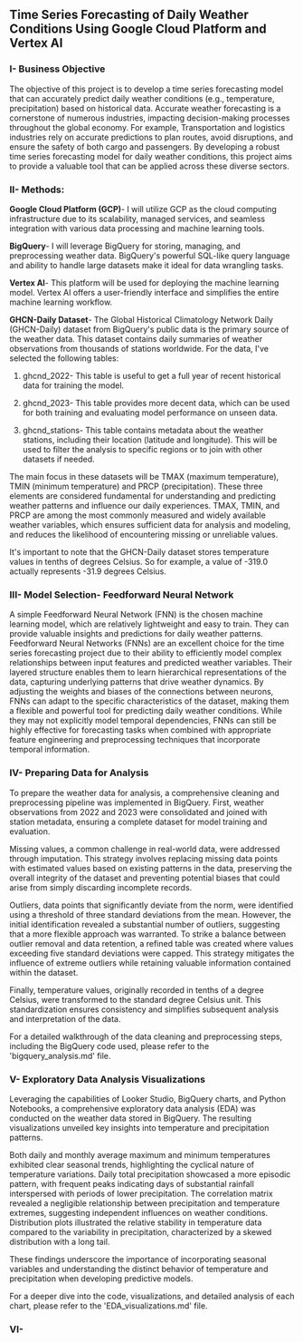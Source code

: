 ## Time Series Forecasting of Daily Weather Conditions Using Google Cloud Platform and Vertex AI

### I- Business Objective

The objective of this project is to develop a time series forecasting model that can accurately predict daily weather conditions (e.g., temperature, precipitation) based on historical data. Accurate weather forecasting is a cornerstone of numerous industries, impacting decision-making processes throughout the global economy. For example, Transportation and logistics industries rely on accurate predictions to plan routes, avoid disruptions, and ensure the safety of both cargo and passengers. By developing a robust time series forecasting model for daily weather conditions, this project aims to provide a valuable tool that can be applied across these diverse sectors.

### II- Methods:

**Google Cloud Platform (GCP)**- I will utilize GCP as the cloud computing infrastructure due to its scalability, managed services, and seamless integration with various data processing and machine learning tools.

**BigQuery**- I will leverage BigQuery for storing, managing, and preprocessing weather data. BigQuery's powerful SQL-like query language and ability to handle large datasets make it ideal for data wrangling tasks.

**Vertex AI**- This platform will be used for deploying the machine learning model. Vertex AI offers a user-friendly interface and simplifies the entire machine learning workflow.

**GHCN-Daily Dataset**- The Global Historical Climatology Network Daily (GHCN-Daily) dataset from BigQuery's public data is the primary source of the weather data. This dataset contains daily summaries of weather observations from thousands of stations worldwide. For the data, I've selected the following tables:

1. ghcnd_2022- This table is useful to get a full year of recent historical data for training the model.

2. ghcnd_2023- This table provides more decent data, which can be used for both training and evaluating model performance on unseen data.

3. ghcnd_stations- This table contains metadata about the weather stations, including their location (latitude and longitude). This will be used to filter the analysis to specific regions or to join with other datasets if needed.

The main focus in these datasets will be TMAX (maximum temperature), TMIN (minimum temperature) and PRCP (precipitation). These three elements are considered fundamental for understanding and predicting weather patterns and influence our daily experiences. TMAX, TMIN, and PRCP are among the most commonly measured and widely available weather variables, which ensures sufficient data for analysis and modeling, and reduces the likelihood of encountering missing or unreliable values.

It's important to note that the GHCN-Daily dataset stores temperature values in tenths of degrees Celsius. So for example, a value of -319.0 actually represents -31.9 degrees Celsius.

### III- Model Selection- Feedforward Neural Network

A simple Feedforward Neural Network (FNN) is the chosen machine learning model, which are relatively lightweight and easy to train. They can provide valuable insights and predictions for daily weather patterns. Feedforward Neural Networks (FNNs) are an excellent choice for the time series forecasting project due to their ability to efficiently model complex relationships between input features and predicted weather variables. Their layered structure enables them to learn hierarchical representations of the data, capturing underlying patterns that drive weather dynamics. By adjusting the weights and biases of the connections between neurons, FNNs can adapt to the specific characteristics of the dataset, making them a flexible and powerful tool for predicting daily weather conditions. While they may not explicitly model temporal dependencies, FNNs can still be highly effective for forecasting tasks when combined with appropriate feature engineering and preprocessing techniques that incorporate temporal information.

### IV- Preparing Data for Analysis

To prepare the weather data for analysis, a comprehensive cleaning and preprocessing pipeline was implemented in BigQuery.  First, weather observations from 2022 and 2023 were consolidated and joined with station metadata, ensuring a complete dataset for model training and evaluation.

Missing values, a common challenge in real-world data, were addressed through imputation. This strategy involves replacing missing data points with estimated values based on existing patterns in the data, preserving the overall integrity of the dataset and preventing potential biases that could arise from simply discarding incomplete records. 

Outliers, data points that significantly deviate from the norm, were identified using a threshold of three standard deviations from the mean. However, the initial identification revealed a substantial number of outliers, suggesting that a more flexible approach was warranted. To strike a balance between outlier removal and data retention, a refined table was created where values exceeding five standard deviations were capped. This strategy mitigates the influence of extreme outliers while retaining valuable information contained within the dataset.

Finally, temperature values, originally recorded in tenths of a degree Celsius, were transformed to the standard degree Celsius unit. This standardization ensures consistency and simplifies subsequent analysis and interpretation of the data.

For a detailed walkthrough of the data cleaning and preprocessing steps, including the BigQuery code used, please refer to the 'bigquery_analysis.md' file.

### V- Exploratory Data Analysis Visualizations

Leveraging the capabilities of Looker Studio, BigQuery charts, and Python Notebooks, a comprehensive exploratory data analysis (EDA) was conducted on the weather data stored in BigQuery. The resulting visualizations unveiled key insights into temperature and precipitation patterns.

Both daily and monthly average maximum and minimum temperatures exhibited clear seasonal trends, highlighting the cyclical nature of temperature variations. Daily total precipitation showcased a more episodic pattern, with frequent peaks indicating days of substantial rainfall interspersed with periods of lower precipitation. The correlation matrix revealed a negligible relationship between precipitation and temperature extremes, suggesting independent influences on weather conditions. Distribution plots illustrated the relative stability in temperature data compared to the variability in precipitation, characterized by a skewed distribution with a long tail.

These findings underscore the importance of incorporating seasonal variables and understanding the distinct behavior of temperature and precipitation when developing predictive models. 

For a deeper dive into the code, visualizations, and detailed analysis of each chart, please refer to the 'EDA_visualizations.md' file.

### VI- 


